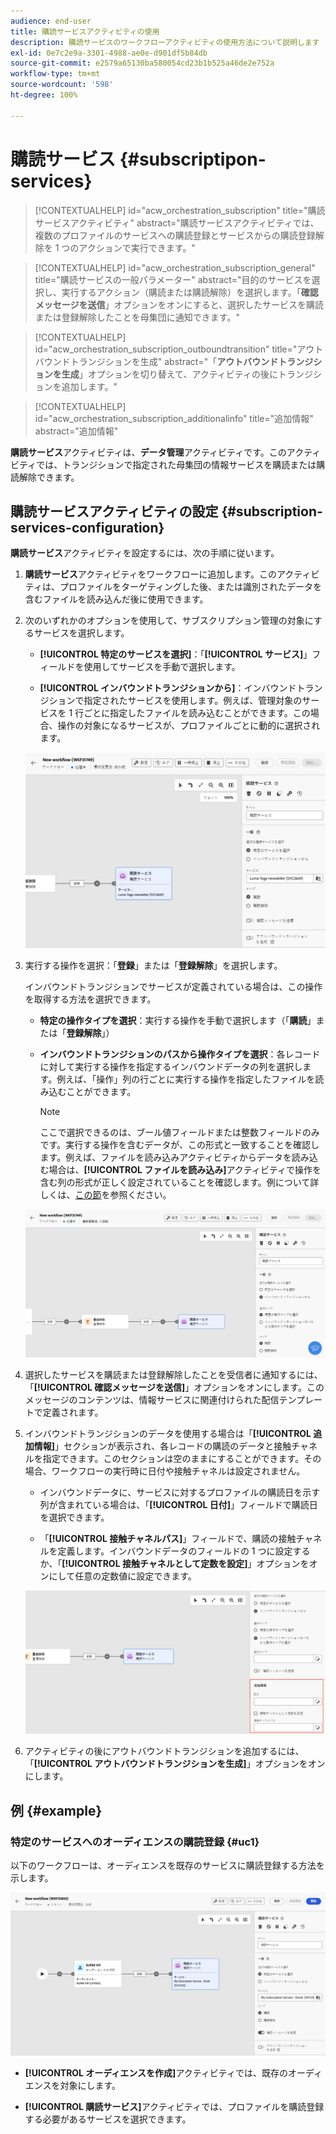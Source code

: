 ```yaml
---
audience: end-user
title: 購読サービスアクティビティの使用
description: 購読サービスのワークフローアクティビティの使用方法について説明します
exl-id: 0e7c2e9a-3301-4988-ae0e-d901df5b84db
source-git-commit: e2579a65130ba580054cd23b1b525a46de2e752a
workflow-type: tm+mt
source-wordcount: '598'
ht-degree: 100%

---
```


# 購読サービス {#subscriptipon-services}

>[!CONTEXTUALHELP]
>id="acw_orchestration_subscription"
>title="購読サービスアクティビティ"
>abstract="購読サービスアクティビティでは、複数のプロファイルのサービスへの購読登録とサービスからの購読登録解除を 1 つのアクションで実行できます。"

>[!CONTEXTUALHELP]
>id="acw_orchestration_subscription_general"
>title="購読サービスの一般パラメーター"
>abstract="目的のサービスを選択し、実行するアクション（購読または購読解除）を選択します。「**確認メッセージを送信**」オプションをオンにすると、選択したサービスを購読または登録解除したことを母集団に通知できます。"

>[!CONTEXTUALHELP]
>id="acw_orchestration_subscription_outboundtransition"
>title="アウトバウンドトランジションを生成"
>abstract="「**アウトバウンドトランジションを生成**」オプションを切り替えて、アクティビティの後にトランジションを追加します。"

>[!CONTEXTUALHELP]
>id="acw_orchestration_subscription_additionalinfo"
>title="追加情報"
>abstract="追加情報"

**購読サービス**&#x200B;アクティビティは、**データ管理**&#x200B;アクティビティです。このアクティビティでは、トランジションで指定された母集団の情報サービスを購読または購読解除できます。

## 購読サービスアクティビティの設定 {#subscription-services-configuration}

**購読サービス**&#x200B;アクティビティを設定するには、次の手順に従います。

1. **購読サービス**&#x200B;アクティビティをワークフローに追加します。このアクティビティは、プロファイルをターゲティングした後、または識別されたデータを含むファイルを読み込んだ後に使用できます。

1. 次のいずれかのオプションを使用して、サブスクリプション管理の対象にするサービスを選択します。

   * **[!UICONTROL 特定のサービスを選択]**：「**[!UICONTROL サービス]**」フィールドを使用してサービスを手動で選択します。

   * **[!UICONTROL インバウンドトランジションから]**：インバウンドトランジションで指定されたサービスを使用します。例えば、管理対象のサービスを 1 行ごとに指定したファイルを読み込むことができます。この場合、操作の対象になるサービスが、プロファイルごとに動的に選択されます。

   ![](../assets/workflow-subscription-service.png)

1. 実行する操作を選択：「**登録**」または「**登録解除**」を選択します。

   インバウンドトランジションでサービスが定義されている場合は、この操作を取得する方法を選択できます。

   * **特定の操作タイプを選択**：実行する操作を手動で選択します（「**購読**」または「**登録解除**」）

   * **インバウンドトランジションのパスから操作タイプを選択**：各レコードに対して実行する操作を指定するインバウンドデータの列を選択します。例えば、「操作」列の行ごとに実行する操作を指定したファイルを読み込むことができます。

     >[!NOTE]
     >
     >ここで選択できるのは、ブール値フィールドまたは整数フィールドのみです。実行する操作を含むデータが、この形式と一致することを確認します。例えば、ファイルを読み込みアクティビティからデータを読み込む場合は、**[!UICONTROL ファイルを読み込み]**&#x200B;アクティビティで操作を含む列の形式が正しく設定されていることを確認します。例について詳しくは、[この節](#uc2)を参照ください。

   ![](../assets/workflow-subscription-service-inbound.png)

1. 選択したサービスを購読または登録解除したことを受信者に通知するには、「**[!UICONTROL 確認メッセージを送信]**」オプションをオンにします。このメッセージのコンテンツは、情報サービスに関連付けられた配信テンプレートで定義されます。

1. インバウンドトランジションのデータを使用する場合は「**[!UICONTROL 追加情報]**」セクションが表示され、各レコードの購読のデータと接触チャネルを指定できます。このセクションは空のままにすることができます。その場合、ワークフローの実行時に日付や接触チャネルは設定されません。

   * インバウンドデータに、サービスに対するプロファイルの購読日を示す列が含まれている場合は、「**[!UICONTROL 日付]**」フィールドで購読日を選択できます。

   * 「**[!UICONTROL 接触チャネルパス]**」フィールドで、購読の接触チャネルを定義します。インバウンドデータのフィールドの 1 つに設定するか、「**[!UICONTROL 接触チャネルとして定数を設定]**」オプションをオンにして任意の定数値に設定できます。

   ![](../assets/workflow-subscription-service-additional.png)

1. アクティビティの後にアウトバウンドトランジションを追加するには、「**[!UICONTROL アウトバウンドトランジションを生成]**」オプションをオンにします。

## 例 {#example}

### 特定のサービスへのオーディエンスの購読登録 {#uc1}

以下のワークフローは、オーディエンスを既存のサービスに購読登録する方法を示します。

![](../assets/workflow-subscription-service-uc1.png)

* **[!UICONTROL オーディエンスを作成]**&#x200B;アクティビティでは、既存のオーディエンスを対象にします。

* **[!UICONTROL 購読サービス]**&#x200B;アクティビティでは、プロファイルを購読登録する必要があるサービスを選択できます。

<!--
### Updating multiple subscription statuses from a file {#uc2}

The workflow below shows how to import a file containing profiles and update their subscription to several services specified in the file.

![](../assets/workflow-subscription-service-uc2.png)

* A **[!UICONTROL Load file]** activity loads a CSV file containing the data and defines the structure of the imported columns. The "service" and "operation" columns specify the service to update and the operation to perform (subscription or unsubscription).

  ```
  Lastname,firstname,city,birthdate,email,service,operation
  Smith,Hayden,Paris,23/05/1985,hayden.smith@example.com,yoga,sub
  Mars,Daniel,London,17/11/1999,danny.mars@example.com,running,sub
  Smith,Clara,Roma,08/02/1979,clara.smith@example.com,running,unsub
  Durance,Allison,San Francisco,15/12/2000,allison.durance@example.com,yoga,sub
  Durance,Alison,San Francisco,15/12/2000,allison.durance@example.com,running,unsub
  ```

  As you may have noticed, the operation is specified in the file as "sub" or "unsub". The system expects a **Boolean** or **Integer** value to recognize the operation to perform: "0" to unsubscribe and "1" to subscribe. To match this requirement, a remapping of values must be performed in the detail of the "operation" column in the sample file configuration screen.

  ![](../assets/workflow-subscription-service-uc2-mapping.png)

  If your file already uses "0" and "1" to identify the operation, you don't need to remap those values. Only make sure that the column is processed as a **Boolean** or **Integer** in the sample file columns.

* A **[!UICONTROL Reconciliation]** activity identifies the data from the file as belonging to the profile dimension of the Adobe Campaign database. The **email** field of the file is matched to the **email** field of the profile resource.

  ![](../assets/workflow-subscription-service-uc2-enrichment.png)

* An **[!UICONTROL Enrichment]** activity creates a link to the "Services (nms)" table and creates a simple join between the "service" column of the uploaded file, and the services "internal name" field in the database.

    ![](../assets/workflow-subscription-service-uc2-enrichment.png)

* A **[!UICONTROL Deduplication]** based on the **email** field identifies duplicates. It is important to eliminate duplicates since the subscription to a service will fail for all data in case of duplicates.

  ![](../assets/workflow-subscription-service-uc2-dedup.png)
  
* A **[!UICONTROL Subscription Services]** identifies the services to update as coming from the transition, through the link created in the **[!UICONTROL Reconciliation]** activity.

  The **[!UICONTROL Operation type]** is identified as coming from the **operation** field of the file. Only Boolean or Integer fields can be selected here. If the column of your file that contains the operation to perform does not appear in the list, make sure that you have correctly set your column format in the **[!UICONTROL Load file]** activity, as explained earlier in this example.

  ![](../assets/workflow-subscription-service-uc2-subscription.png)-->
